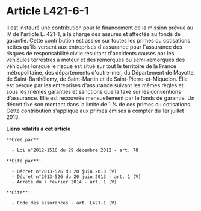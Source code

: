 # Article L421-6-1

Il est instauré une contribution pour le financement de la mission prévue au IV de l'article L. 421-1, à la charge des
assurés et affectée au fonds de garantie. Cette contribution est assise sur toutes les primes ou cotisations nettes qu'ils
versent aux entreprises d'assurance pour l'assurance des risques de responsabilité civile résultant d'accidents causés par
les véhicules terrestres à moteur et des remorques ou semi-remorques des véhicules lorsque le risque est situé sur tout le
territoire de la France métropolitaine, des départements d'outre-mer, du Département de Mayotte, de Saint-Barthélemy, de
Saint-Martin et de Saint-Pierre-et-Miquelon. Elle est perçue par les entreprises d'assurance suivant les mêmes règles et sous
les mêmes garanties et sanctions que la taxe sur les conventions d'assurance. Elle est recouvrée mensuellement par le fonds
de garantie. Un décret fixe son montant dans la limite de 1 % de ces primes ou cotisations. Cette contribution s'applique aux
primes émises à compter du 1er juillet 2013.

**Liens relatifs à cet article**

	**Créé par**:

	  - Loi n°2012-1510 du 29 décembre 2012 - art. 78

	**Cité par**:

	  - Décret n°2013-526 du 20 juin 2013 (V)
	  - Décret n°2013-526 du 20 juin 2013 - art. 1 (V)
	  - Arrêté du 7 février 2014 - art. 1 (V)

	**Cite**:

	  - Code des assurances - art. L421-1 (V)
